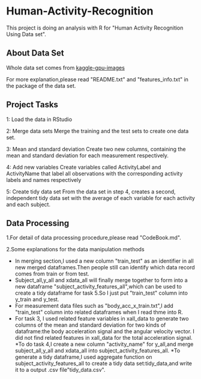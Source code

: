 # Human-Activity-Recognition

This project is doing an analysis with R for "Human Activity Recognition Using Data set".

## About Data Set
Whole data set comes from [kaggle-gpu-images](https://huggingface.co/datasets/Bingsu/Human_Action_Recognition)

For more explanation,please read "README.txt" and "features_info.txt" in the package of the data set.

## Project Tasks
1: Load the data in RStudio

2: Merge data sets
Merge the training and the test sets to create one data set.

3: Mean and standard deviation
Create two new columns, containing the mean and standard deviation for each measurement respectively.

4: Add new variables
Create variables called ActivityLabel and ActivityName that label all observations with the corresponding activity labels and names respectively

5: Create tidy data set
From the data set in step 4, creates a second, independent tidy data set with the average of each variable for each activity and each subject. 

## Data Processing
1.For detail of data processing procedure,please read "CodeBook.md".

2.Some explanations for the data manipulation methods
* In merging section,I used a new column "train_test" as an identifier in all new merged dataframes.Then people still can identify which data record comes from train or from test.
* Subject_all,y_all and xdata_all will finally merge together to form into a new dataframe "subject_activity_features_all",which can be used to create a tidy dataframe for task 5.So I just put "train_test" column into y_train and y_test.
* For measurement data files such as "body_acc_x_train.txt",I add "train_test" column into related dataframes when I read thme into R.
* For task 3, I used related feature variables in xall_data to generate two columns of the mean and standard deviation for two kinds of dataframe:the body acceleration signal and the angular velocity vector. I did not find related features in xall_data for the total acceleration signal.
*To do task 4,I create a new column "activity_name" for y_all,and merge subject_all,y_all and xdata_all into subject_activity_features_all.
*To generate a tidy dataframe,I used aggregate function on subject_activity_features_all to create a tidy data set:tidy_data,and write it to a output .csv file"tidy_data.csv".



